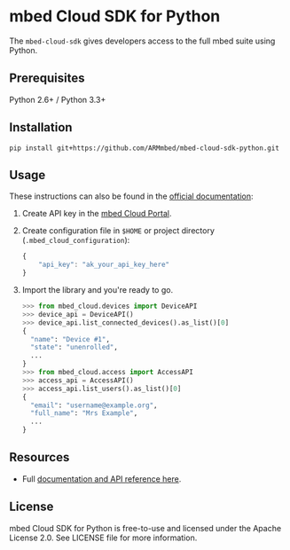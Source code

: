 # mbed Cloud SDK for Python

The `mbed-cloud-sdk` gives developers access to the full mbed suite using Python.

## Prerequisites

Python 2.6+ / Python 3.3+

## Installation

    pip install git+https://github.com/ARMmbed/mbed-cloud-sdk-python.git

## Usage

These instructions can also be found in the [official documentation](https://s3-us-west-2.amazonaws.com/mbed-cloud-sdk-python/index.html#quickstart):

1. Create API key in the [mbed Cloud Portal](https://portal.mbedcloud.com/).

2. Create configuration file in `$HOME` or project directory (`.mbed_cloud_configuration`):

    ```javascript
    {
        "api_key": "ak_your_api_key_here"
    }
    ```

3. Import the library and you're ready to go.

    ```python
    >>> from mbed_cloud.devices import DeviceAPI
    >>> device_api = DeviceAPI()
    >>> device_api.list_connected_devices().as_list()[0]
    {
      "name": "Device #1",
      "state": "unenrolled",
      ...
    }
    >>> from mbed_cloud.access import AccessAPI
    >>> access_api = AccessAPI()
    >>> access_api.list_users().as_list()[0]
    {
      "email": "username@example.org",
      "full_name": "Mrs Example",
      ...
    }
    ```

## Resources

  - Full [documentation and API reference here](https://s3-us-west-2.amazonaws.com/mbed-cloud-sdk-python/index.html).

## License

mbed Cloud SDK for Python is free-to-use and licensed under the Apache License
2.0. See LICENSE file for more information.

